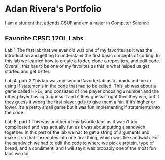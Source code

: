 # Adan Rivera's Portfolio

I am a student that attends CSUF and am a major in Computer Science

## Favorite CPSC 120L Labs
Lab 1
The first lab that we ever did was one of my favorites as it was the introduction and getting to understand the first basic concepts of coding. In this lab we learned how to create a folder, clone a repository, and edit code. Overall, this has to be one of my favorites as this is what helped us get started and get better.

Lab 4, part 2
This lab was my second favorite lab as it introduced me to using if statements in the code that had to be edited. This lab was about a game called Hi-Lo, and consisted of one player choosing a number and the other player having to guess it and if they guess it right then they win, but if they guess it wrong the first player gets to give them a hint if it’s higher or lower. It’s a pretty small game but it was fun implementing if statements into the code.

Lab 8, part 1
This was another of my favorite labs as it wasn’t too complicated and was actually fun as it was about putting a sandwich together. In this part of the lab we had to get a string of arguments and make it so that it executes into one final thing, which was the sandwich. For the sandwich we had to edit the code to where we pick a protein, type of bread, and a condiment, and I will say it was probably one of the most fun labs we did.
